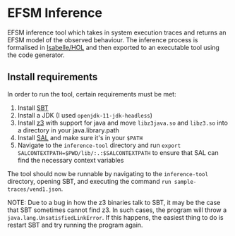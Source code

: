 # EFSM Inference

EFSM inference tool which takes in system execution traces and returns an EFSM model of the observed behaviour. The inference process is formalised in [Isabelle/HOL](https://isabelle.in.tum.de/) and then exported to an executable tool using the code generator.

## Install requirements
In order to run the tool, certain requirements must be met:

1. Install [SBT](https://www.scala-sbt.org/)
2. Install a JDK (I used `openjdk-11-jdk-headless`)
3. Install [z3](https://github.com/Z3Prover/z3) with support for java and move `libz3java.so` and `libz3.so` into a directory in your java.library.path
4. Install [SAL](http://sal.csl.sri.com/) and make sure it's in your `$PATH`
5. Navigate to the `inference-tool` directory and run `export SALCONTEXTPATH=$PWD/lib/:.:$SALCONTEXTPATH` to ensure that SAL can find the necessary context variables

The tool should now be runnable by navigating to the `inference-tool` directory, opening SBT, and executing the command `run sample-traces/vend1.json`.

NOTE: Due to a bug in how the z3 binaries talk to SBT, it may be the case that SBT sometimes cannot find z3. In such cases, the program will throw a `java.lang.UnsatisfiedLinkError`. If this happens, the easiest thing to do is restart SBT and try running the program again.
